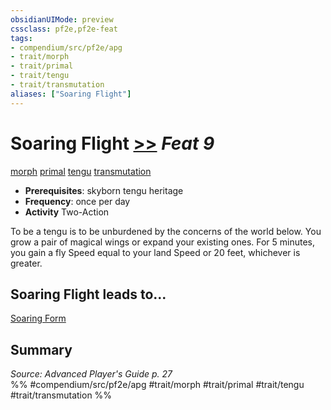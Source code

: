 ```yaml
---
obsidianUIMode: preview
cssclass: pf2e,pf2e-feat
tags:
- compendium/src/pf2e/apg
- trait/morph
- trait/primal
- trait/tengu
- trait/transmutation
aliases: ["Soaring Flight"]
---
```

# Soaring Flight  [>>](../../Rules/core-rulebook/chapter-9-playing-the-game.md#Actions "Two-Action") *Feat 9*  
[morph](../../Rules/traits/morph.md)  [primal](../../Rules/traits/primal.md)  [tengu](../../Rules/traits/tengu-b1.md)  [transmutation](../../Rules/traits/transmutation.md)  

- **Prerequisites**: skyborn tengu heritage
- **Frequency**: once per day
- **Activity** Two-Action

To be a tengu is to be unburdened by the concerns of the world below. You grow a pair of magical wings or expand your existing ones. For 5 minutes, you gain a fly Speed equal to your land Speed or 20 feet, whichever is greater.

## Soaring Flight leads to...

[Soaring Form](soaring-form-loag.md)

## Summary

*Source: Advanced Player's Guide p. 27*  
%% #compendium/src/pf2e/apg #trait/morph #trait/primal #trait/tengu #trait/transmutation %%
